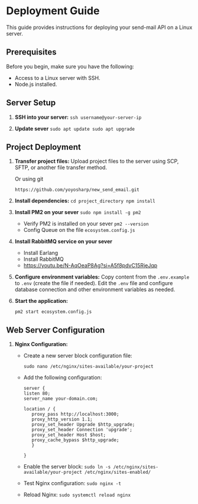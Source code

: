 # Deployment Guide

This guide provides instructions for deploying your send-mail API on a Linux server.

## Prerequisites

Before you begin, make sure you have the following:

- Access to a Linux server with SSH.
- Node.js installed.

## Server Setup

1. **SSH into your server:**
   `
   ssh username@your-server-ip
   `

3. **Update sever**
   `
   sudo apt update
   sudo apt upgrade
   `

## Project Deployment

1. **Transfer project files:**
   Upload project files to the server using SCP, SFTP, or another file transfer method.

   Or using git

   `
   https://github.com/yoyosharp/new_send_email.git
   `

2. **Install dependencies:**
   `
   cd project_directory
   npm install
   `

3. **Install PM2 on your sever**
   `
   sudo npm install -g pm2
   `

   - Verify PM2 is installed on your sever
   `
   pm2 --version
   `
   - Config Queue on the file `ecosystem.config.js`
  
4. **Install RabbitMQ service on your sever**

   - Install Earlang
   - Install RabbitMQ
   - https://youtu.be/N-AqOeaP8Ag?si=A5f8pdvC15RjeJqp

5. **Configure environment variables:**
   Copy content from the `.env.example` to `.env` (create the file if needed).
   Edit the `.env` file and configure database connection and other environment variables as needed.

6. **Start the application:**
   
   `
   pm2 start ecosystem.config.js
   `

   

## Web Server Configuration

1.  **Nginx Configuration:**

    - Create a new server block configuration file:

      `
      sudo nano /etc/nginx/sites-available/your-project
      `

    - Add the following configuration:
      ````
      server {
      listen 80;
      server_name your-domain.com;
      
      location / {
         proxy_pass http://localhost:3000;
         proxy_http_version 1.1;
         proxy_set_header Upgrade $http_upgrade;
         proxy_set_header Connection 'upgrade';
         proxy_set_header Host $host;
         proxy_cache_bypass $http_upgrade;
         }

      }
      ````
      
    - Enable the server block:
      `sudo ln -s /etc/nginx/sites-available/your-project /etc/nginx/sites-enabled/`

    - Test Nginx configuration:
      `sudo nginx -t`

    - Reload Nginx:
      `sudo systemctl reload nginx`
